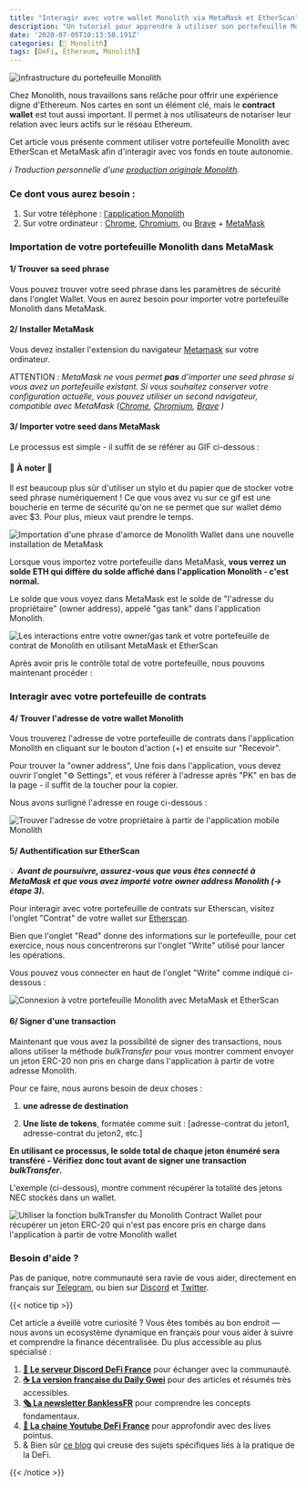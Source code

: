 ```yaml
---
title: "Interagir avec votre wallet Monolith via MetaMask et EtherScan" 
description: "Un tutoriel pour apprendre à utiliser son portefeuille Monolith avec MetaMask et EtherScan, utile pour interagir avec des tokens non supportés, ou en tant que processus de secours."
date: '2020-07-05T10:13:50.191Z'
categories: [👾 Monolith]
tags: [DeFi, Ethereum, Monolith]
---
```


![infrastructure du portefeuille Monolith](/img/2020/monolith-metamask-etherscan/cover.jpeg)

Chez Monolith, nous travaillons sans relâche pour offrir une expérience digne d'Ethereum. Nos cartes en sont un élément clé, mais le **contract wallet** est tout aussi important. Il permet à nos utilisateurs de notariser leur relation avec leurs actifs sur le réseau Ethereum.

Cet article vous présente comment utiliser votre portefeuille Monolith avec EtherScan et MetaMask afin d'interagir avec vos fonds en toute autonomie.

_ℹ Traduction personnelle d'une [production originale Monolith](https://medium.com/monolith/importing-using-your-monolith-wallet-with-metamask-and-etherscan-a22862283929)._

### Ce dont vous aurez besoin :

1. Sur votre téléphone : [l'application Monolith](https://monolith.app.link/ETH-IS-MONEY)
2. Sur votre ordinateur : [Chrome](https://www.google.com/chrome/), [Chromium](https://www.chromium.org/), ou [Brave](https://brave.com) + [MetaMask](https://metamask.io/)

### Importation de votre portefeuille Monolith dans MetaMask

#### 1/ Trouver sa seed phrase

Vous pouvez trouver votre seed phrase dans les paramètres de sécurité dans l'onglet Wallet. Vous en aurez besoin pour importer votre portefeuille Monolith dans MetaMask.

#### 2/ Installer MetaMask

Vous devez installer l'extension du navigateur [Metamask](http://metamask.io) sur votre ordinateur.

ATTENTION : _MetaMask ne vous permet **pas** d'importer une seed phrase si vous avez un portefeuille existant. Si vous souhaitez conserver votre configuration actuelle, vous pouvez utiliser un second navigateur, compatible avec MetaMask ([Chrome](https://www.google.com/chrome/), [Chromium](https://www.chromium.org/), [Brave](https://brave.com) )_

#### 3/ Importer votre seed dans MetaMask

Le processus est simple - il suffit de se référer au GIF ci-dessous :

#### 🚨 À noter 🚨

Il est beaucoup plus sûr d'utiliser un stylo et du papier que de stocker votre seed phrase numériquement ! Ce que vous avez vu sur ce gif est une boucherie en terme de sécurité qu'on ne se permet que sur wallet démo avec $3. Pour plus, mieux vaut prendre le temps.

![Importation d'une phrase d'amorce de Monolith Wallet dans une nouvelle installation de MetaMask](/img/2020/monolith-metamask-etherscan/1-import.gif)

Lorsque vous importez votre portefeuille dans MetaMask, **vous verrez un solde ETH qui diffère du solde affiché dans l'application Monolith - c'est normal.**

Le solde que vous voyez dans MetaMask est le solde de "l'adresse du propriétaire" (owner address), appelé "gas tank" dans l'application Monolith.

![Les interactions entre votre owner/gas tank et votre portefeuille de contrat de Monolith en utilisant MetaMask et EtherScan](/img/2020/monolith-metamask-etherscan/2-owner-address.png)

Après avoir pris le contrôle total de votre portefeuille, nous pouvons maintenant procéder :

### Interagir avec votre portefeuille de contrats

#### 4/ Trouver l'adresse de votre wallet Monolith

Vous trouverez l'adresse de votre portefeuille de contrats dans l'application Monolith en cliquant sur le bouton d'action (+) et ensuite sur "Recevoir".

Pour trouver la "owner address",  Une fois dans l'application, vous devez ouvrir l'onglet "⚙ Settings", et vous référer à l'adresse après "PK" en bas de la page - il suffit de la toucher pour la copier.

Nous avons surligné l'adresse en rouge ci-dessous :

![Trouver l'adresse de votre propriétaire à partir de l'application mobile Monolith](/img/2020/monolith-metamask-etherscan/3-trouver-son-owner.jpeg)

#### 5/ Authentification sur EtherScan

💡 **_Avant de poursuivre, assurez-vous que vous êtes connecté à MetaMask et que vous avez importé votre owner address Monolith (-> étape 3)._**

Pour interagir avec votre portefeuille de contrats sur Etherscan, visitez l'onglet "Contrat" de votre wallet sur [Etherscan](https://etherscan.io/). 

Bien que l'onglet "Read" donne des informations sur le portefeuille, pour cet exercice, nous nous concentrerons sur l'onglet "Write" utilisé pour lancer les opérations.

Vous pouvez vous connecter en haut de l'onglet "Write" comme indiqué ci-dessous :

![Connexion à votre portefeuille Monolith avec MetaMask et EtherScan](/img/2020/monolith-metamask-etherscan/4-authentication.gif)

#### 6/ Signer d'une transaction

Maintenant que vous avez la possibilité de signer des transactions, nous allons utiliser la méthode _bulkTransfer_ pour vous montrer comment envoyer un jeton ERC-20 non pris en charge dans l'application à partir de votre adresse Monolith.

Pour ce faire, nous aurons besoin de deux choses :

1. **une adresse de destination**

1. **Une liste de tokens**, formatée comme suit : [adresse-contrat du jeton1, adresse-contrat du jeton2, etc.]

**En utilisant ce processus, le solde total de chaque jeton énuméré sera transféré - Vérifiez donc tout avant de signer une transaction _bulkTransfer_.**

L'exemple (ci-dessous), montre comment récupérer la totalité des jetons NEC stockés dans un wallet.

![Utiliser la fonction *bulkTransfer* du Monolith Contract Wallet pour récupérer un jeton ERC-20 qui n'est pas encore pris en charge dans l'application à partir de votre Monolith wallet](/img/2020/monolith-metamask-etherscan/5-transaction.gif)

### Besoin d'aide ?

Pas de panique, notre communauté sera ravie de vous aider, directement en français sur [Telegram](https://t.me/Monolith_fr), ou bien sur [Discord](https://discord.gg/6UsVxu) et [Twitter](http://twitter.com/Monolith_web3).

{{< notice tip >}}

Cet article a éveillé votre curiosité ? Vous êtes tombés au bon endroit — nous avons un ecosystème dynamique en français pour vous aider à suivre et comprendre la finance décentralisée. Du plus accessible au plus spécialisé :
1. **[💬 Le serveur Discord DeFi France](https://discord.gg/3bWZcK2)** pour échanger avec la communauté.
2. **[☕ La version française du Daily Gwei](https://thedailygweifr.substack.com/)** pour des articles et résumés très accessibles.
3. **[🗞 La newsletter BanklessFR](https://banklessfr.substack.com/)** pour comprendre les concepts fondamentaux.
4. **[🎥 La chaine Youtube DeFi France](https://www.youtube.com/channel/UCefQC4Y-X9MBRuYBKc2waiQ)** pour approfondir avec des lives pointus.
5. & Bien sûr [ce blog](/fr/) qui creuse des sujets spécifiques liés à la pratique de la DeFi.

{{< /notice >}}